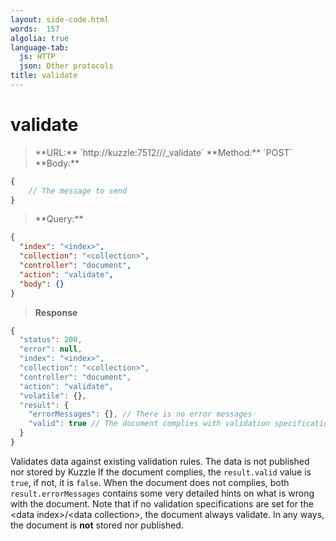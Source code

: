 ```yaml
---
layout: side-code.html
words:  157
algolia: true
language-tab:
  js: HTTP
  json: Other protocols
title: validate
---
```


# validate


<blockquote class="js">
<p>
**URL:** `http://kuzzle:7512/<index>/<collection>/_validate`  
**Method:** `POST`  
**Body:**
</p>
</blockquote>


```js
{
    // The message to send
}
```


<blockquote class="json">
<p>
**Query:**
</p>
</blockquote>


```json
{
  "index": "<index>",
  "collection": "<collection>",
  "controller": "document",
  "action": "validate",
  "body": {}
}
```

>**Response**

```javascript
{
  "status": 200,
  "error": null,
  "index": "<index>",
  "collection": "<collection>",
  "controller": "document",
  "action": "validate",
  "volatile": {},
  "result": {
    "errorMessages": {}, // There is no error messages
    "valid": true // The document complies with validation specifications
  }  
}
```

Validates data against existing validation rules. The data is not published nor stored by Kuzzle
If the document complies, the `result.valid` value is `true`, if not, it is `false`.
When the document does not complies, both `result.errorMessages` contains some very detailed hints on what is wrong with the document.
Note that if no validation specifications are set for the &lt;data index>/&lt;data collection>, the document always validate.
In any ways, the document is **not** stored nor published.
